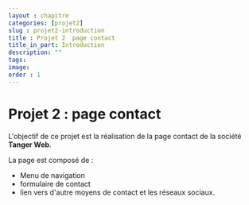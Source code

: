 ```yaml
---
layout : chapitre
categories: [projet2]
slug : projet2-introduction
title : Projet 2  page contact
title_in_part: Introduction
description: ""
tags: 
image: 
order : 1
---
```


# Projet 2 : page contact

L'objectif de ce projet est la réalisation de la page contact de la société **Tanger Web**.

La page est composé de :

- Menu de navigation
- formulaire de contact
- lien vers d'autre moyens de contact et les réseaux sociaux.